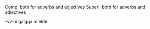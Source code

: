





































































Comp, both for adverbs and adjectives
Superl, both for adverbs and adjectives



































































































































































































































































































































































































































































































































































































































































































































































































































































































































































































































































































































































































































































































































































































































































































































































































































































































































































































































































-vv- ii galgga mielde!











































































































































































































































































































































































































































































































































































































































































































































